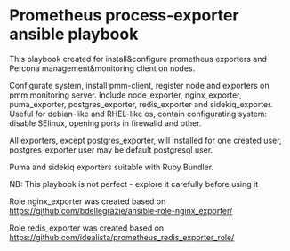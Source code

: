 # Prometheus process-exporter ansible playbook
This playbook created for install&configure prometheus exporters and Percona management&monitoring client on nodes. 

Configurate system, install pmm-client, register node and exporters on pmm monitoring server. Include node_exporter, nginx_exporter, puma_exporter, postgres_exporter, redis_exporter and sidekiq_exporter.
Useful for debian-like and RHEL-like os, contain configurating system: disable SElinux, opening ports in firewalld and other.

All exporters, except postgres_exporter, will installed for one created user, postgres_exporter user may be default postgresql user.

Puma and sidekiq exporters suitable with Ruby Bundler.

NB: This playbook is not perfect - explore it carefully before using it

Role nginx_exporter was created based on https://github.com/bdellegrazie/ansible-role-nginx_exporter/

Role redis_exporter was created based on https://github.com/idealista/prometheus_redis_exporter_role/
